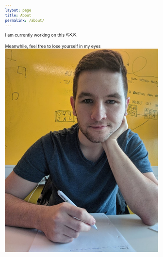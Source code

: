 ```yaml
---
layout: page
title: About
permalink: /about/
---
```


I am currently working on this ⛏️⛏️⛏️

Meanwhile, feel free to lose yourself in my eyes
![workingzdenecek](Images\workingonit.jpg)
